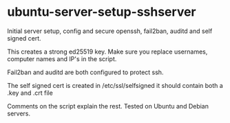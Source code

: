 # ubuntu-server-setup-sshserver
Initial server setup, config and secure openssh, fail2ban, auditd and self signed cert.

This creates a strong ed25519 key.
Make sure you replace usernames, computer names and IP's in the script.

Fail2ban and auditd are both configured to protect ssh.

The self signed cert is created in /etc/ssl/selfsigned 
  it should contain both a .key and .crt file

Comments on the script explain the rest. Tested on Ubuntu and Debian servers.
